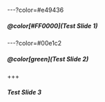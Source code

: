---?color=#e49436

##### @color[#FF0000](Test Slide 1)


---?color=#00e1c2

##### @color[green](Test Slide 2)

+++

##### Test Slide 3
